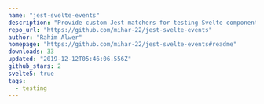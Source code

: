 ```yaml
---
name: "jest-svelte-events"
description: "Provide custom Jest matchers for testing Svelte component events."
repo_url: "https://github.com/mihar-22/jest-svelte-events"
author: "Rahim Alwer"
homepage: "https://github.com/mihar-22/jest-svelte-events#readme"
downloads: 33
updated: "2019-12-12T05:46:06.556Z"
github_stars: 2
svelte5: true
tags: 
  - testing
---
```

